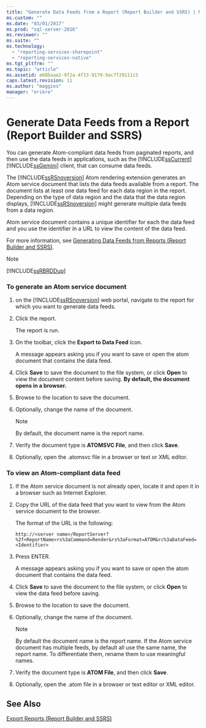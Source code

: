 ```yaml
---
title: "Generate Data Feeds from a Report (Report Builder and SSRS) | Microsoft Docs"
ms.custom: ""
ms.date: "03/01/2017"
ms.prod: "sql-server-2016"
ms.reviewer: ""
ms.suite: ""
ms.technology: 
  - "reporting-services-sharepoint"
  - "reporting-services-native"
ms.tgt_pltfrm: ""
ms.topic: "article"
ms.assetid: e68baae2-9f2a-4f13-9179-9ac7f29111c5
caps.latest.revision: 11
ms.author: "maggies"
manager: "erikre"
---
```

# Generate Data Feeds from a Report (Report Builder and SSRS)
  You can generate Atom-compliant data feeds from paginated reports, and then use the data feeds in applications, such as the [!INCLUDE[ssCurrent](../../advanced-analytics/r-services/includes/sscurrent-md.md)] [!INCLUDE[ssGemini](../../analysis-services/includes/ssgemini-md.md)] client, that can consume data feeds.  
  
 The [!INCLUDE[ssRSnoversion](../../advanced-analytics/r-services/includes/ssrsnoversion-md.md)] Atom rendering extension generates an Atom service document that lists the data feeds available from a report. The document lists at least one data feed for each data region in the report. Depending on the type of data region and the data that the data region displays, [!INCLUDE[ssRSnoversion](../../advanced-analytics/r-services/includes/ssrsnoversion-md.md)] might generate multiple data feeds from a data region.  
  
 Atom service document contains a unique identifier for each the data feed and you use the identifier in a URL to view the content of the data feed.  
  
 For more information, see [Generating Data Feeds from Reports &#40;Report Builder and SSRS&#41;](../../reporting-services/report-builder/generating-data-feeds-from-reports-report-builder-and-ssrs.md).  
  
> [!NOTE]  
>  [!INCLUDE[ssRBRDDup](../../reporting-services/report-builder/includes/ssrbrddup-md.md)]  
  
### To generate an Atom service document  
  
1.  on the [!INCLUDE[ssRSnoversion](../../advanced-analytics/r-services/includes/ssrsnoversion-md.md)] web portal, navigate to the report for which you want to generate data feeds.  
  
2.  Click the report.  
  
     The report is run.  
  
3.  On the toolbar, click the **Export to Data Feed** icon.  
  
     A message appears asking you if you want to save or open the atom document that contains the data feed.  
  
4.  Click **Save** to save the document to the file system, or click **Open** to view the document content before saving. **By default, the document opens in a browser.**  
  
5.  Browse to the location to save the document.  
  
6.  Optionally, change the name of the document.  
  
    > [!NOTE]  
    >  By default, the document name is the report name.  
  
7.  Verify the document type is **ATOMSVC File**, and then click **Save**.  
  
8.  Optionally, open the .atomsvc file in a browser or text or XML editor.  
  
### To view an Atom-compliant data feed  
  
1.  If the Atom service document is not already open, locate it and open it in a browser such as Internet Explorer.  
  
2.  Copy the URL of the data feed that you want to view from the Atom service document to the browser.  
  
     The format of the URL is the following:  
  
     `http://<server name>/ReportServer?%2f<ReportName>rs%3aCommand=Render&rs%3aFormat=ATOM&rc%3aDataFeed=<Identifier>`  
  
3.  Press ENTER.  
  
     A message appears asking you if you want to save or open the atom document that contains the data feed.  
  
4.  Click **Save** to save the document to the file system, or click **Open** to view the data feed before saving.  
  
5.  Browse to the location to save the document.  
  
6.  Optionally, change the name of the document.  
  
    > [!NOTE]  
    >  By default the document name is the report name. If the Atom service document has multiple feeds, by default all use the same name, the report name. To differentiate them, rename them to use meaningful names.  
  
7.  Verify the document type is **ATOM File**, and then click **Save**.  
  
8.  Optionally, open the .atom file in a browser or text editor or XML editor.  
  
## See Also  
 [Export Reports &#40;Report Builder and SSRS&#41;](../../reporting-services/report-builder/export-reports-report-builder-and-ssrs.md)  
  
  